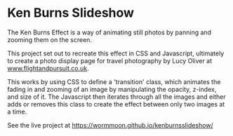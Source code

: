 # Ken Burns Slideshow

The Ken Burns Effect is a way of animating still photos by panning and zooming 
them on the screen.

This project set out to recreate this effect in CSS and Javascript, ultimately to 
create a photo display page for travel photography by Lucy Oliver at 
www.flightandpursuit.co.uk.

This works by using CSS to define a 'transition' class, which animates the fading 
in and zooming of an image by manipulating the opacity, z-index, and size of it. 
The Javascript then iterates through all the images and either adds or removes this 
class to create the effect between only two images at a time.

See the live project at https://wormmoon.github.io/kenburnsslideshow/
